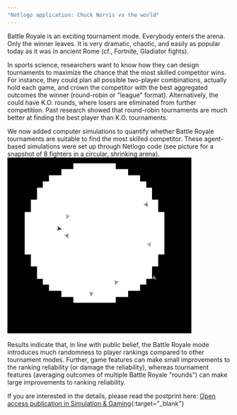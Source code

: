 ```yaml
---
"Netlogo application: Chuck Norris vs the world"
---
```


Battle Royale is an exciting tournament mode. Everybody enters the arena. Only the winner leaves. It is very dramatic, chaotic, and easily as popular today as it was in ancient Rome (cf., Fortnite, Gladiator fights).

In sports science, researchers want to know how they can design tournaments to maximize the chance that the most skilled competitor wins. For instance, they could plan all possible two-player combinations, actually hold each game, and crown the competitor with the best aggregated outcomes the winner (round-robin or "league" format). Alternatively, the could have K.O. rounds, where losers are eliminated from further competition. Past research showed that round-robin tournaments are much better at finding the best player than K.O. tournaments.

We now added computer simulations to quantify whether Battle Royale tournaments are suitable to find the most skilled competitor.
These agent-based simulations were set up through Netlogo code (see picture for a snapshot of 8 fighters in a circular, shrinking arena). 
<img src="assets/blog_images/arena.png">

Results indicate that, in line with public belief, the Battle Royale mode introduces much randomness to player rankings compared to other tournament modes. Further, game features can make small improvements to the ranking reliability (or damage the reliability), whereas tournament features (averaging outcomes of multiple Battle Royale "rounds") can make large improvements to ranking reliability.


If you are interested in the details, please read the postprint here: [Open access publication in Simulation & Gaming](https://osf.io/enz6g/){:target="_blank"}